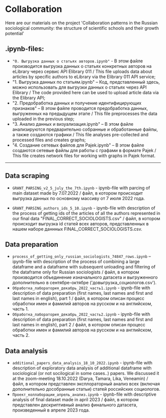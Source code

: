 # Collaboration
Here are our materials on the project 'Collaboration patterns in the Russian sociological community: the structure of scientific schools and their growth potential'

## .ipynb-files:
* `"0. Выгрузка данных о статьях авторов.ipynb"` - В этом файле производится выгрузка данных о статьях конкретных авторов на eLibrary через сервис API Elibrary 011 / This file uploads data about articles by specific authors to eLibrary via the Elibrary 011 API service;
* "1. Выгрузка данных по статьям.ipynb" – Код, представленный здесь, можно использовать для выгрузки данных о статьях через API Elibrary / The code provided here can be used to upload article data via the Elibrary API;
* "2. Предобработка данных и получение идентифицирующих признаков" – В этом файле проводится предобработка данных, выгруженных на предыдущем этапе / This file preprocesses the data uploaded in the previous step;
* "3. Анализ данных и визуализация.ipynb" – В этом файле анализируются предварительно собранные и обработанные файлы, а также создаются графики / This file analyses pre-collected and processed files and creates graphs;
* "4. Создание сетевых файлов для Pajek.ipynb" – В этом файле создаются сетевые файлы для работы с графами в формате Pajek  / This file creates network files for working with graphs in Pajek format.

----

## Data scraping
- `GRANT_PARSING_v2_5_july_the_7th.ipynb` - ipynb-file with parcing of main dataset made by 7.07.2022 / файл, в котором происходит выгрузка данных по основному массиву от 7 июля 2022 года. 

- `GRANT_PARSING_authors_ids_5_10.ipynb` - ipynb-file with description of the process of getting ids of the articles of all the authors represented in our final data "FINAL_CORRECT_SOCIOLOGISTS.csv" / файл, в котором происходит выгрузка id статей всех авторов, представленных в нашем наборе даннных FINAL_CORRECT_SOCIOLOGISTS.csv.

## Data preparation
- `process_of_getting_only_russian_sociologists_74847_rows.ipynb` – ipynb-file with description of the process of combining a large dataframe and a dataframe with subsequent unloading and filtering of the dataframe only for Russian sociologists / файл, в котором производится объединение изначального датасета и выгруженного дополнительно в сентябре-октябре ('довыгрузка_социологов.csv').
- `Обработка_лаборатория_декабрь_2022_часть1.ipynb` - ipynb-file with description of data preparation (first names, last names and first and last names in english), part 1 / файл, в котором описан процесс обработки имен и фамилий авторов на русском и на английском, часть 1.
- `Обработка_лаборатория_декабрь_2022_часть2.ipynb` - ipynb-file with description of data preparation (first names, last names and first and last names in english), part 2 / файл, в котором описан процесс обработки имен и фамилий авторов на русском и на английском, часть 2.


## Data analysis
- `additional_papers_data_analysis_18_10_2022.ipynb` - ipynb-file with description of exploratory data analysis of additional dataframe with sociological (or not socilogical in some cases..) papers. We discussed it at the zoom-meeting 18.10.2022 (Darya, Tamara, Lika, Veneamin) / файл, в котором представлен эксплораторный анализ всех (включая дополнительно дособранные статьи) статей российских социологов.
- `Проект_коллаборации_апрель_анализ.ipynb` - ipynb-file with descriptive analysis of final dataset made in april 2023 / файл, в котором представлен дескриптивный анализ финального датасета, произведенный в апреле 2023 года.
